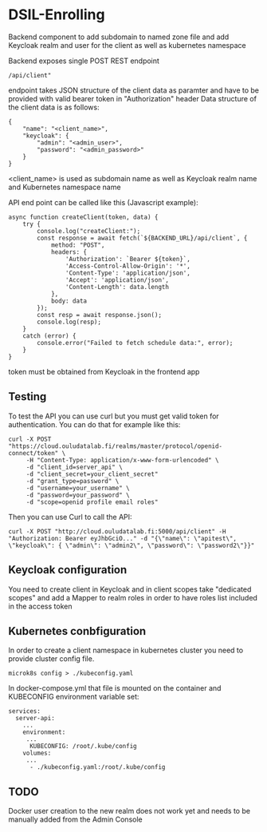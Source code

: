 # DSIL-Enrolling

Backend component to add subdomain to named zone file and add Keycloak realm and user for the client as well as kubernetes namespace

Backend exposes single POST REST endpoint 
````
/api/client"
````
endpoint takes JSON structure of the client data as paramter and have to be provided with valid bearer token in "Authorization" header
Data structure of the client data is as follows:
````
{
    "name": "<client_name>",
    "keycloak": {
        "admin": "<admin_user>",
        "password": "<admin_password>"
    }
}
````

<client_name> is used as subdomain name as well as Keycloak realm name and Kubernetes namespace name

API end point can be called like this (Javascript example):
````
async function createClient(token, data) {
    try {
        console.log("createClient:");
        const response = await fetch(`${BACKEND_URL}/api/client`, {
            method: "POST",
            headers: {
                'Authorization': `Bearer ${token}`,
                'Access-Control-Allow-Origin': '*', 
                'Content-Type': 'application/json',
                'Accept': 'application/json',
                'Content-Length': data.length
            },
            body: data
        });
        const resp = await response.json();
        console.log(resp);
    } 
    catch (error) {
        console.error("Failed to fetch schedule data:", error);
    }
}
````
token must be obtained from Keycloak in the frontend app

## Testing
To test the API you can use curl but you must get valid token for authentication. You can do that for example like this:
```
curl -X POST "https://cloud.ouludatalab.fi/realms/master/protocol/openid-connect/token" \
     -H "Content-Type: application/x-www-form-urlencoded" \
     -d "client_id=server_api" \
     -d "client_secret=your_client_secret"
     -d "grant_type=password" \
     -d "username=your_username" \
     -d "password=your_password" \
     -d "scope=openid profile email roles"
```
Then you can use Curl to call the API:
````
curl -X POST "http://cloud.ouludatalab.fi:5000/api/client" -H "Authorization: Bearer eyJhbGciO..." -d "{\"name\": \"apitest\", \"keycloak\": { \"admin\": \"admin2\", \"password\": \"password2\"}}"
````

## Keycloak configuration
You need to create client in Keycloak and in client scopes take "dedicated scopes" and add a Mapper to realm roles in order to have roles list included  in the access token

## Kubernetes conbfiguration
In order to create a client namespace in kubernetes cluster you need to provide cluster config file. 
````
microk8s config > ./kubeconfig.yaml
````
In docker-compose.yml that file is mounted on the container and KUBECONFIG environment variable set:
````
services:
  server-api:
    ...
    environment:
     ...
      KUBECONFIG: /root/.kube/config
    volumes:
     ...
      - ./kubeconfig.yaml:/root/.kube/config
````

## TODO

Docker user creation to the new realm does not work yet and needs to be manually added from the Admin Console
